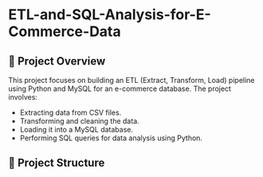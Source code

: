 # ETL-and-SQL-Analysis-for-E-Commerce-Data

## 📌 Project Overview
This project focuses on building an ETL (Extract, Transform, Load) pipeline using Python and MySQL for an e-commerce database. 
The project involves:
- Extracting data from CSV files.
- Transforming and cleaning the data.
- Loading it into a MySQL database.
- Performing SQL queries for data analysis using Python.

## 📂 Project Structure
